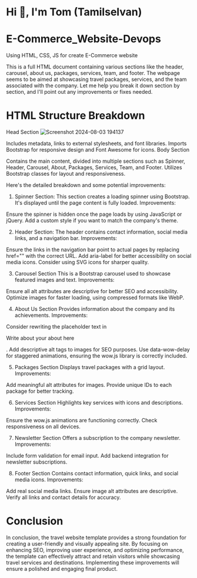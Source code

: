 # Hi 👋, I'm Tom (Tamilselvan)

# E-Commerce_Website-Devops
Using HTML, CSS, JS for create E-Commerce website

 This is a full HTML document containing various sections like the header, carousel, about us, packages, services, team, and footer. The webpage seems to be aimed at showcasing travel packages, services, and the team associated with the company. Let me help you break it down section by section, and I'll point out any improvements or fixes needed.

# HTML Structure Breakdown
Head Section
![Screenshot 2024-08-03 194137](https://github.com/user-attachments/assets/0e683c2a-4bee-483b-b566-fcb3c731aa04)

Includes metadata, links to external stylesheets, and font libraries.
Imports Bootstrap for responsive design and Font Awesome for icons.
Body Section

Contains the main content, divided into multiple sections such as Spinner, Header, Carousel, About, Packages, Services, Team, and Footer.
Utilizes Bootstrap classes for layout and responsiveness.

Here's the detailed breakdown and some potential improvements:

1. Spinner Section:
This section creates a loading spinner using Bootstrap. It's displayed until the page content is fully loaded.
Improvements:

Ensure the spinner is hidden once the page loads by using JavaScript or jQuery.
Add a custom style if you want to match the company's theme.

2. Header Section:
The header contains contact information, social media links, and a navigation bar.
Improvements:

Ensure the links in the navigation bar point to actual pages by replacing href="" with the correct URL.
Add aria-label for better accessibility on social media icons.
Consider using SVG icons for sharper quality.

3. Carousel Section
This is a Bootstrap carousel used to showcase featured images and text.
Improvements:

Ensure all alt attributes are descriptive for better SEO and accessibility.
Optimize images for faster loading, using compressed formats like WebP.

4. About Us Section
Provides information about the company and its achievements.
Improvements:

Consider rewriting the placeholder text in <p class="mb-4">Write about your about here</p>.
Add descriptive alt tags to images for SEO purposes.
Use data-wow-delay for staggered animations, ensuring the wow.js library is correctly included.

5. Packages Section
Displays travel packages with a grid layout.
Improvements:

Add meaningful alt attributes for images.
Provide unique IDs to each package for better tracking.

6. Services Section
Highlights key services with icons and descriptions.
Improvements:

Ensure the wow.js animations are functioning correctly.
Check responsiveness on all devices.

7. Newsletter Section
Offers a subscription to the company newsletter.
Improvements:

Include form validation for email input.
Add backend integration for newsletter subscriptions.

8. Footer Section
Contains contact information, quick links, and social media icons.
Improvements:

Add real social media links.
Ensure image alt attributes are descriptive.
Verify all links and contact details for accuracy.

# Conclusion
In conclusion, the travel website template provides a strong foundation for creating a user-friendly and visually appealing site. By focusing on enhancing SEO, improving user experience, and optimizing performance, the template can effectively attract and retain visitors while showcasing travel services and destinations. Implementing these improvements will ensure a polished and engaging final product.
